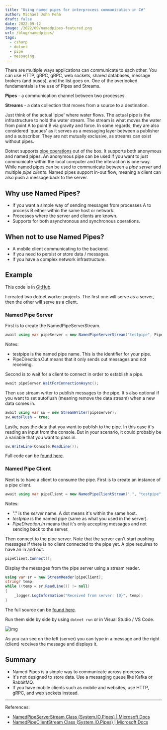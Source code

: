 ```yaml
---
title: "Using named pipes for interprocess communication in C#"
author: Michael John Peña
draft: false
date: 2022-09-12
image: /2022/09/namedpipes-featured.png
url: /blog/namedpipes/
tags:
  - csharp
  - dotnet
  - pipe
  - messaging
---
```


There are multiple ways applications can communicate to each other. You can use HTTP, gRPC, gRPC, web sockets, shared databases, message brokers (and buses), and the list goes on. One of the overlooked fundamentals is the use of Pipes and Streams.

**Pipes** - a communication channel between two processes.

**Streams** - a data collection that moves from a source to a destination.

Just think of the actual 'pipe' where water flows. The actual pipe is the infrastructure to hold the water stream. The stream is what moves the water from point A to point B via gravity and force. In some regards, they are also considered 'queues' as it serves as a messaging layer between a publisher and a subscriber. They are not mutually exclusive, as streams can exist without pipes.

Dotnet supports [pipe operations](https://docs.microsoft.com/en-us/dotnet/standard/io/pipe-operations) out of the box. It supports both anonymous and named pipes. An anonymous pipe can be used if you want to just communicate within the local computer and the interaction is one-way. While named pipes can be used to communicate between a _pipe server_ and multiple _pipe clients_. Named pipes support in-out flow, meaning a client can also push a message back to the server.

## Why use Named Pipes?

- If you want a simple way of sending messages from processes A to process B either within the same host or network.
- Processes where the server and clients are known.
- Supports for both asynchronous and synchronous operations.

## When not to use Named Pipes?

- A mobile client communicating to the backend.
- If you need to persist or store data / messages.
- If you have a complex network infrastructure.

## Example

This code is in [GitHub](https://github.com/mjtpena/NamedPipeSample).

I created two dotnet worker projects. The first one will serve as a server, then the other will serve as a client.

### Named Pipe Server

First is to create the NamedPipeServerStream.

```csharp
await using var pipeServer = new NamedPipeServerStream("testpipe", PipeDirection.Out);
```

Notes:

- testpipe is the named pipe name. This is the identifier for your pipe.
- PipeDirection.Out means that it only sends out messages and not receiving.

Second is to wait for a client to connect in order to establish a pipe.

```csharp
await pipeServer.WaitForConnectionAsync();
```

Then use stream writer to publish messages to the pipe. It's also optional if you want to set autoflush (meaning remove the data stream) when a new data comes in.

```csharp
await using var sw = new StreamWriter(pipeServer);
sw.AutoFlush = true;
```

Lastly, pass the data that you want to publish to the pipe. In this case it's reading an input from the console. But in your scenario, it could probably be a variable that you want to pass in.

```csharp
sw.WriteLine(Console.ReadLine());
```

Full code can be [found here](https://github.com/mjtpena/NamedPipeSample/blob/main/NamedPipeServerService/Worker.cs).

### Named Pipe Client

Next is to have a client to consume the pipe. First is to create an instance of a pipe client.

```csharp
await using var pipeClient = new NamedPipeClientStream(".", "testpipe", PipeDirection.In);
```

Notes:

- "." is the _server_ name. A dot means it's within the same host.
- _testpipe_ is the named pipe (same as what you used in the server).
- _PipeDirection.In_ means that it's only accepting messages and not sending back to the server.

Then connect to the pipe server. Note that the server can't start pushing messages if there is no client connected to the pipe yet. A pipe requires to have an in and out.

```csharp
pipeClient.Connect();
```

Display the messages from the pipe server using a stream reader.

```csharp
using var sr = new StreamReader(pipeClient);
string? temp;
while ((temp = sr.ReadLine()) != null)
{
	_logger.LogInformation("Received from server: {0}", temp);
}
```

The full source can be [found here](https://github.com/mjtpena/NamedPipeSample/blob/main/NamedPipeClientService/Worker.cs#L20).

Run them side by side by using `dotnet run` or in Visual Studio / VS Code.

![img](/2022/09/dotnet-namedpipe.png)

As you can see on the left (server) you can type in a message and the right (client) receives the message and displays it.

## Summary

- Named Pipes is a simple way to communicate across processes.
- It's not designed to store data. Use a messaging queue like Kafka or RabbitMQ.
- If you have mobile clients such as mobile and websites, use HTTP, gRPC, and web sockets instead.

---

References:

- [NamedPipeServerStream Class (System.IO.Pipes) | Microsoft Docs](https://docs.microsoft.com/en-us/dotnet/api/system.io.pipes.namedpipeserverstream?view=net-6.0)
- [NamedPipeClientStream Class (System.IO.Pipes) | Microsoft Docs](https://docs.microsoft.com/en-us/dotnet/api/system.io.pipes.namedpipeclientstream?view=net-6.0)
